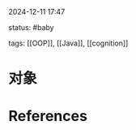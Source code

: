 2024-12-11    17:47

status: #baby 

tags: [[OOP]], [[Java]], [[cognition]]


# 对象




# References
